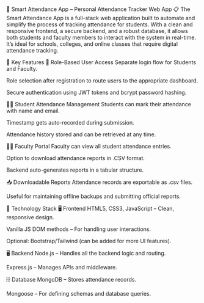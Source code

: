 🧠 Smart Attendance App – Personal Attendance Tracker Web App 📋
The Smart Attendance App is a full-stack web application built to automate and simplify the process of tracking attendance for students. With a clean and responsive frontend, a secure backend, and a robust database, it allows both students and faculty members to interact with the system in real-time. It’s ideal for schools, colleges, and online classes that require digital attendance tracking.

🚀 Key Features
🔐 Role-Based User Access
Separate login flow for Students and Faculty.

Role selection after registration to route users to the appropriate dashboard.

Secure authentication using JWT tokens and bcrypt password hashing.

🧑‍🎓 Student Attendance Management
Students can mark their attendance with name and email.

Timestamp gets auto-recorded during submission.

Attendance history stored and can be retrieved at any time.

🧑‍🏫 Faculty Portal
Faculty can view all student attendance entries.

Option to download attendance reports in .CSV format.

Backend auto-generates reports in a tabular structure.

📥 Downloadable Reports
Attendance records are exportable as .csv files.

Useful for maintaining offline backups and submitting official reports.

🧰 Technology Stack
🖥 Frontend
HTML5, CSS3, JavaScript – Clean, responsive design.

Vanilla JS DOM methods – For handling user interactions.

Optional: Bootstrap/Tailwind (can be added for more UI features).

🖥 Backend
Node.js – Handles all the backend logic and routing.

Express.js – Manages APIs and middleware.

🗄️ Database
MongoDB – Stores attendance records.

Mongoose – For defining schemas and database queries.


